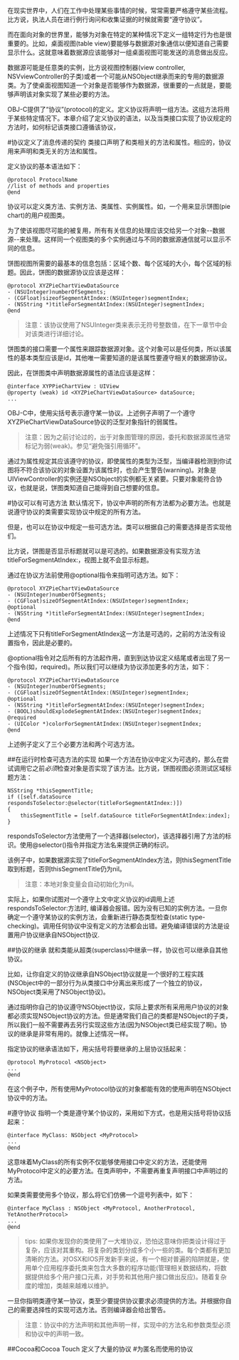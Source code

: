 在现实世界中，人们在工作中处理某些事情的时候，常常需要严格遵守某些流程。比方说，执法人员在进行例行询问和收集证据的时候就需要“遵守协议”。

而在面向对象的世界里，能够为对象在特定的某种情况下定义一组特定行为也是很重要的。比如，桌面视图(table view)要能够与数据源对象通信以便知道自己需要显示什么。这就意味着数据源应该能够对一组桌面视图可能发送的消息做出反应。

数据源可能是任意类的实例，比方说视图控制器(view controller, NSVviewController的子类)或者一个可能从NSObject继承而来的专用的数据源类。为了使桌面视图知道一个对象是否能够作为数据源，很重要的一点就是，要能够声明该对象实现了某些必要的方法。

OBJ-C提供了“协议”(protocol)的定义。定义协议将声明一组方法。这组方法将用于某些特定情况下。本章介绍了定义协议的语法，以及当类接口实现了协议规定的方法时，如何标记该类接口遵循该协议，

#协议定义了消息传递的契约
类接口声明了和类相关的方法和属性。相应的，协议用来声明和类无关的方法和属性。

定义协议的基本语法如下：
```objc
@protocol ProtocolName
//list of methods and properties
@end
```
协议可以定义类方法、实例方法、类属性、实例属性。如，一个用来显示饼图(pie chart)的用户视图类。

为了使该视图尽可能的被复用，所有有关信息的处理应该交给另一个对象--数据源--来处理。这样同一个视图类的多个实例通过与不同的数据源通信就可以显示不同的信息。

饼图视图所需要的最基本的信息包括：区域个数、每个区域的大小，每个区域的标题。因此，饼图的数据源协议应该是这样：

```objc
@protocol XYZPieChartViewDataSource
- (NSUInteger)numberOfSegments;
- (CGFloat)sizeofSegmentAtIndex:(NSUInteger)segmentIndex;
- (NSString *)titleForSegmentAtIndex:(NSUInteger)segmentIndex;
@end
```
> 注意：该协议使用了NSUInteger类来表示无符号整数值，在下一章节中会对该类进行详细讨论。

饼图类的接口需要一个属性来跟踪数据源对象。这个对象可以是任何类，所以该属性的基本类型应该是id，其他唯一需要知道的是该属性要遵守相关的数据源协议。

因此，在饼图类中声明数据源属性的语法应该是这样：
```objc
@interface XYPPieChartView : UIView
@property (weak) id <XYZPieChartViewDataSource> dataSource;
...
```
OBJ-C中，使用尖括号表示遵守某一协议。上述例子声明了一个遵守XYZPieChartViewDataSource协议的泛型对象指针的弱属性。
>注意：因为之前讨论过的，出于对象图管理的原因，委托和数据源属性通常标记为弱(weak)。参见“避免强引用循环”。

通过为属性规定其应该遵守的协议，即使属性的类型为泛型，当编译器检测到你试图将不符合该协议的对象设置为该属性时，也会产生警告(warning)。对象是UIViewController的实例还是NSObject的实例都无关紧要。只要对象能符合协议，也就是说，饼图类知道自己能得到自己想要的信息。

#协议可以有可选方法
默认情况下，协议中声明的所有方法都为必要方法。也就是说遵守协议的类需要实现协议中规定的所有方法。

但是，也可以在协议中规定一些可选方法。类可以根据自己的需要选择是否实现他们。

比方说，饼图是否显示标题就可以是可选的。如果数据源没有实现方法titleForSegmentAtIndex:，视图上就不会显示标题。

通过在协议方法前使用@optional指令来指明可选方法。如下：
```objc
@protocol XYZPieChartViewDataSource
- (NSUInteger)numberOfSegments;
- (CGFloat)sizeOfSegmentAtIndex:(NSUInteger)segmentIndex;
@optional
- (NSString *)titleForSegmentAtIndex:(NSUInteger)segmentIndex;
@end
```
上述情况下只有titleForSegmentAtIndex这一方法是可选的，之前的方法没有设置指令，因此是必要的。

@optional指令对之后所有的方法起作用，直到到达协议定义结尾或者出现了另一个指令(如，required)。所以我们可以继续为协议添加更多的方法，如下：
```objc
@protocol XYZPieChartViewDataSource
- (NSUInteger)numberOfSegments;
- (CGFloat)sizeOfSegmentAtIndex:(NSUInteger)segmentIndex;
@optional
- (NSString *)titleForSegmentAtIndex:(NSUInteger)segmentIndex;
- (BOOL)shouldExplodeSegmentAtIndex:(NSUInteger)segmentIndex;
@required
- (UIColor *)colorForSegmentAtIndex:(NSUInteger)segmentIndex;
@end
```
上述例子定义了三个必要方法和两个可选方法。

##在运行时检查可选方法的实现
如果一个方法在协议中定义为可选的，那么在尝试调用它之前*必须*检查对象是否实现了该方法。比方说，饼图视图必须测试区域标题方法：
```objc
NSString *thisSegmentTitle;
if ([self.dataSource respondsToSelector:@selector(titleForSegmentAtIndex:)])
{
    thisSegmentTitle = [self.dataSource titleForSegmentAtIndex:index];
}
```
respondsToSelector方法使用了一个选择器(selector)，该选择器引用了方法的标识。使用@selector()指令并指定方法名来提供正确的标识。

该例子中，如果数据源实现了titleForSegmentAtIndex方法，则thisSegmentTitle取到标题，否则thisSegmentTitle仍为nil。
>注意：本地对象变量会自动初始化为nil。

实际上，如果你试图对一个遵守上文中定义协议的id调用上述respondsToSelector:方法时, 编译器会报错。因为没有已知的实例方法。一旦你确定一个遵守某协议的实例方法，会重新进行静态类型检查(static type-checking)。调用任何协议中没有定义的方法都会出错。避免编译错误的方法是设置用户协议继承自NSObject协议.

##协议的继承
就和类能从超类(superclass)中继承一样，协议也可以继承自其他协议。

比如，让你自定义的协议继承自NSObject协议就是一个很好的工程实践(NSObject中的一部分行为从类接口中分离出来形成了一个独立的协议，NSObject类采用了NSObject协议)。

通过指明你自己的协议遵守NSObject协议，实际上要求所有采用用户协议的对象都必须实现NSObject协议的方法。但是通常我们自己的类都是NSObject的子类，所以我们一般不需要再去另行实现这些方法(因为NSObject类已经实现了啊)。协议的继承是非常有用的。就像上述情况一样。

指定协议的继承语法如下，用尖括号将要继承的上层协议括起来：
```objc
@protocol MyProtocol <NSObject>
...
@end
```
在这个例子中，所有使用MyProtocol协议的对象都能有效的使用声明在NSObject协议中的方法。

#遵守协议
指明一个类是遵守某个协议的，采用如下方式，也是用尖括号将协议括起来：
```objc
@interface MyClass: NSObject <MyProtocol>
...
@end
```
这意味着MyClass的所有实例不仅能够使用接口中定义的方法，还能使用MyProtocol中定义的必要方法。在类声明中，不需要再重复声明接口中声明过的方法。

如果类需要使用多个协议，那么将它们仿佛一个逗号列表中，如下：
```objc
@interface MyClass : NSObject <MyProtocol, AnotherProtocol, YetAnotherProtocol>
...
@end
```
>tips: 如果你发现你的类使用了一大堆协议，恐怕这意味你把类设计得过于复杂，应该对其重构。将复杂的类划分成多个小一些的类。每个类都有更加清晰的方法。对OSX和IOS开发新手来说，有一个相对普遍的陷阱就是，使用单个应用程序委托类来包含大多数的程序功能(管理相关数据结构，将数据提供给多个用户接口元素，对手势和其他用户接口做出反应)。随着复杂度的增加，类越来越难以维护。

一旦你指明类遵守某一协议，类至少要提供协议要求必须提供的方法。并根据你自己的需要选择性的实现可选方法。否则编译器会给出警告。
>注意：协议中的方法声明和其他声明一样，实现中的方法名和参数类型必须和协议中的声明一致。

##Cocoa和Cocoa Touch 定义了大量的协议
#为匿名而使用的协议
